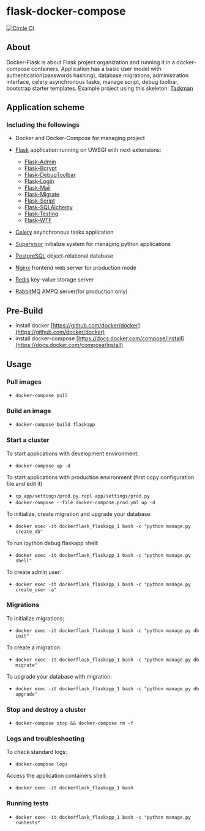 # flask-docker-compose

[![Circle CI](https://circleci.com/gh/ip0000h/flask-docker-compose.svg?style=svg)](https://circleci.com/gh/ip0000h/flask-docker-compose)

## About

Docker-Flask is about Flask project organization and running it in a
docker-compose containers.
Application has a basic user model with authentication(passwords hashing),
database migrations,
administration interface, celery asynchronous tasks, manage script,
debug toolbar, bootstrap starter templates. Example project using this skeleton: [Taskman](https://github.com/ip0000h/taskman)

## Application scheme

### Including the followings

-   Docker and Docker-Compose for managing project

-   [Flask](https://github.com/mitsuhiko/flask) application running on UWSGI
with next extensions:

    - [Flask-Admin](https://github.com/flask-admin/flask-admin)
    - [Flask-Bcrypt](https://github.com/maxcountryman/flask-bcrypt)
    - [Flask-DebugToolbar](https://github.com/mgood/flask-debugtoolbar)
    - [Flask-Login](https://github.com/maxcountryman/flask-login)
    - [Flask-Mail](https://github.com/mattupstate/flask-mail)
    - [Flask-Migrate](https://github.com/miguelgrinberg/Flask-Migrate)
    - [Flask-Script](https://github.com/smurfix/flask-script)
    - [Flask-SQLAlchemy](https://github.com/mitsuhiko/flask-sqlalchemy)
    - [Flask-Testing](https://github.com/jarus/flask-testing)
    - [Flask-WTF](https://github.com/lepture/flask-wtf)


-   [Celery](http://www.celeryproject.org/install/) asynchronous tasks
application


-   [Supervisor](http://supervisord.org/) initialize system for managing python
applications


-   [PostgreSQL](http://www.postgresql.org/) object-relational database


-   [Nginx](http://nginx.org/) frontend web server for production
mode


-   [Redis](http://redis.io/) key-value storage server


-   [RabbitMQ](http://www.rabbitmq.com/) AMPQ server(for production only)

## Pre-Build

-   install docker [https://github.com/docker/docker](https://github.com/docker/docker)
-   install docker-compose [https://docs.docker.com/compose/install](https://docs.docker.com/compose/install)

## Usage

### Pull images

-   ```docker-compose pull```

### Build an image

-   ```docker-compose build flaskapp```

### Start a cluster

To start applications with development environment:

-   ```docker-compose up -d```

To start applications with production environment
(first copy configuration file and edit it)

-   ```cp app/settings/prod.py.repl app/settings/prod.py```
-   ```docker-compose --file docker-compose.prod.yml up -d```

To initialize, create migration and upgrade your database:

- ```docker exec -it dockerflask_flaskapp_1 bash -c "python manage.py create_db"```

To run ipython debug flaskapp shell:

- ```docker exec -it dockerflask_flaskapp_1 bash -c "python manage.py shell"```

To create admin user:

- ```docker exec -it dockerflask_flaskapp_1 bash -c "python manage.py create_user -a"```

### Migrations

To initialize migrations:

- ```docker exec -it dockerflask_flaskapp_1 bash -c "python manage.py db init"```

To create a migration:

- ```docker exec -it dockerflask_flaskapp_1 bash -c "python manage.py db migrate"```

To upgrade your database with migration:

- ```docker exec -it dockerflask_flaskapp_1 bash -c "python manage.py db upgrade"```

### Stop and destroy a cluster

- ```docker-compose stop && docker-compose rm -f```

### Logs and troubleshooting

To check standard logs:

- ```docker-compose logs```

Access the application containers shell:

- ```docker exec -it dockerflask_flaskapp_1 bash```

### Running tests

- ```docker exec -it dockerflask_flaskapp_1 bash -c "python manage.py runtests"```
